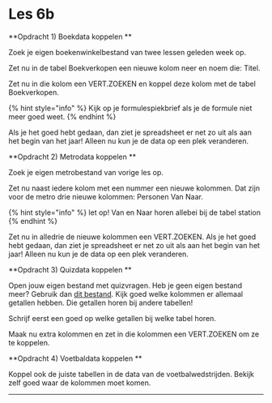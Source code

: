 # Les 6b

**Opdracht 1) Boekdata koppelen **

Zoek je eigen boekenwinkelbestand van twee lessen geleden week op.

Zet nu in de tabel Boekverkopen een nieuwe kolom neer en noem die: Titel.

Zet nu in die kolom een VERT.ZOEKEN en koppel deze kolom met de tabel Boekverkopen.

{% hint style="info" %}
Kijk op je formulespiekbrief als je de formule niet meer goed weet.&#x20;
{% endhint %}

Als je het goed hebt gedaan, dan ziet je spreadsheet er net zo uit als aan het begin van het jaar! Alleen nu kun je de data op een plek veranderen.

**Opdracht 2) Metrodata koppelen **

Zoek je eigen metrobestand van vorige les op.

Zet nu naast iedere kolom met een nummer een nieuwe kolommen. Dat zijn voor de metro drie nieuwe kolommen: Personen Van Naar.&#x20;

{% hint style="info" %}
let op! Van en Naar horen allebei bij de tabel station
{% endhint %}

Zet nu in alledrie de nieuwe kolommen een VERT.ZOEKEN. Als je het goed hebt gedaan, dan ziet je spreadsheet er net zo uit als aan het begin van het jaar! Alleen nu kun je de data op een plek veranderen.

**Opdracht 3) Quizdata koppelen **

Open jouw eigen bestand met quizvragen. Heb je geen eigen bestand meer? Gebruik dan [dit bestand](https://www.dropbox.com/s/u8ixhte1840qtb3/Quizdata-genormaliseerd.xlsx?dl=0). Kijk goed welke kolommen er allemaal getallen hebben. Die getallen horen bij andere tabellen!

Schrijf eerst een goed op welke getallen bij welke tabel horen.

Maak nu extra kolommen en zet in die kolommen een VERT.ZOEKEN om ze te koppelen.

**Opdracht 4) Voetbaldata koppelen **

Koppel ook de juiste tabellen in de data van de voetbalwedstrijden. Bekijk zelf goed waar de kolommen moet komen.

****





